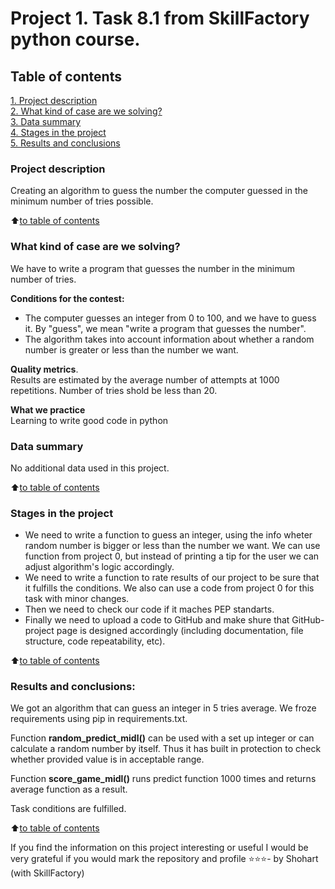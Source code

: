 # Project 1. Task 8.1 from SkillFactory python course.

## Table of contents  
[1. Project description](README.md#Project-description)  
[2. What kind of case are we solving?](README.md#What-kind-of-case-are-we-solving?)  
[3. Data summary](README.md#Data-summary)  
[4. Stages in the project](README.md#Stages-in-the-project)  
[5. Results and conclusions](README.md#Results-and-conclusions)    

### Project description

Creating an algorithm to guess the number the computer guessed in the minimum number of tries possible.

:arrow_up:[to table of contents](README.md#Table-of-contents)


### What kind of case are we solving?    
We have to write a program that guesses the number in the minimum number of tries.

**Conditions for the contest:**  
- The computer guesses an integer from 0 to 100, and we have to guess it. By "guess", we mean "write a program that guesses the number".
- The algorithm takes into account information about whether a random number is greater or less than the number we want.

**Quality metrics**.     
Results are estimated by the average number of attempts at 1000 repetitions. Number of tries shold be less than 20. 

**What we practice**     
Learning to write good code in python


### Data summary
No additional data used in this project.
  
:arrow_up:[to table of contents](README.md#Table-of-contents)


### Stages in the project  
- We need to write a function to guess an integer, using the info wheter random number is bigger or less than the number we want. We can use function from project 0, but instead of printing a tip for the user we can adjust algorithm's logic accordingly.
- We need to write a function to rate results of our project to be sure that it fulfills the conditions. We also can use a code from project 0 for this task with minor changes.
- Then we need to check our code if it maches PEP standarts.
- Finally we need to upload a code to GitHub and make shure that GitHub-project page is designed accordingly (including documentation, file structure, code repeatability, etc).

:arrow_up:[to table of contents](README.md#Table-of-contents)


### Results and conclusions:  
We got an algorithm that can guess an integer in 5 tries average. We froze requirements using pip in requirements.txt.

Function **random_predict_midl()** can be used with a set up integer or can calculate a random number by itself. Thus it has built in protection to check whether provided value is in acceptable range.

Function **score_game_midl()** runs predict function 1000 times and returns average function as a result.  

Task conditions are fulfilled.

:arrow_up:[to table of contents](README.md#Table-of-contents)

If you find the information on this project interesting or useful I would be very grateful if you would mark the repository and profile ⭐️⭐️⭐️- by Shohart (with SkillFactory)